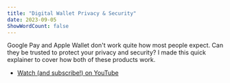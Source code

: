 ```yaml
---
title: "Digital Wallet Privacy & Security"
date: 2023-09-05
ShowWordCount: false
---
```


Google Pay and Apple Wallet don't work quite how most people expect. Can they be trusted to protect your privacy and security? I made this quick explainer to cover how both of these products work.

- [Watch (and subscribe!) on YouTube](https://www.youtube.com/watch?v=I0-RMqWONVQ)
